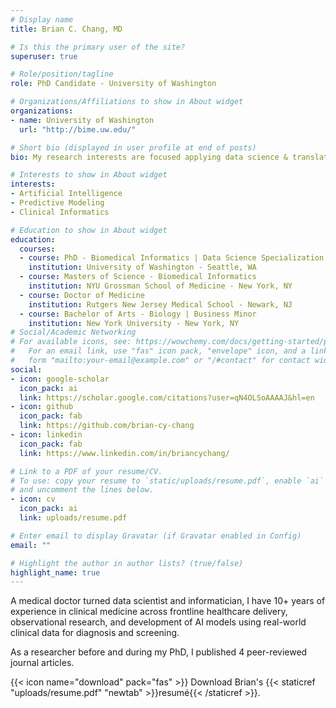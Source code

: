 ```yaml
---
# Display name
title: Brian C. Chang, MD

# Is this the primary user of the site?
superuser: true

# Role/position/tagline
role: PhD Candidate - University of Washington

# Organizations/Affiliations to show in About widget
organizations:
- name: University of Washington
  url: "http://bime.uw.edu/"

# Short bio (displayed in user profile at end of posts)
bio: My research interests are focused applying data science & translational AI methods on clinical data to drive business value and improve patient outcomes.

# Interests to show in About widget
interests:
- Artificial Intelligence
- Predictive Modeling
- Clinical Informatics

# Education to show in About widget
education:
  courses:
  - course: PhD - Biomedical Informatics | Data Science Specialization
    institution: University of Washington - Seattle, WA
  - course: Masters of Science - Biomedical Informatics
    institution: NYU Grossman School of Medicine - New York, NY
  - course: Doctor of Medicine
    institution: Rutgers New Jersey Medical School - Newark, NJ
  - course: Bachelor of Arts - Biology | Business Minor
    institution: New York University - New York, NY
# Social/Academic Networking
# For available icons, see: https://wowchemy.com/docs/getting-started/page-builder/#icons
#   For an email link, use "fas" icon pack, "envelope" icon, and a link in the
#   form "mailto:your-email@example.com" or "/#contact" for contact widget.
social:
- icon: google-scholar
  icon_pack: ai
  link: https://scholar.google.com/citations?user=qN4OLSoAAAAJ&hl=en
- icon: github
  icon_pack: fab
  link: https://github.com/brian-cy-chang
- icon: linkedin
  icon_pack: fab
  link: https://www.linkedin.com/in/briancychang/

# Link to a PDF of your resume/CV.
# To use: copy your resume to `static/uploads/resume.pdf`, enable `ai` icons in `params.toml`, 
# and uncomment the lines below.
- icon: cv
  icon_pack: ai
  link: uploads/resume.pdf

# Enter email to display Gravatar (if Gravatar enabled in Config)
email: ""

# Highlight the author in author lists? (true/false)
highlight_name: true
---
```

A medical doctor turned data scientist and informatician, I have 10+ years of experience in clinical medicine across frontline healthcare delivery, observational research, and development of AI models using real-world clinical data for diagnosis and screening.

As a researcher before and during my PhD, I published 4 peer-reviewed journal articles.

{{< icon name="download" pack="fas" >}} Download Brian's {{< staticref "uploads/resume.pdf" "newtab" >}}resumé{{< /staticref >}}.
